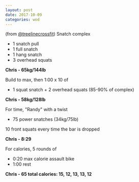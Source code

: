 ```yaml
---
layout: post
date: 2017-10-09
categories: wod
---
```


(from [@treelinecrossfit](http://www.treelinecrossfit.com)) Snatch complex
- 1 snatch pull
- 1 full snatch
- 1 hang snatch
- 3 overhead squats

**Chris - <span>65kg/144lb</span>**

Build to max, then 1:00 x 10 of
- 1 squat snatch + 2 overhead squats (85-90% of complex)

**Chris - <span>58kg/128lb</span>**

For time, "Randy" with a twist
- 75 power snatches (34kg/75lb)

10 front squats every time the bar is dropped

**Chris - <span>8:29</span>**

For calories, 5 rounds of
- 0:20 max calorie assault bike
- 1:00 rest

**Chris - <span>65 total calories: 15, 12, 13, 13, 12</span>**
